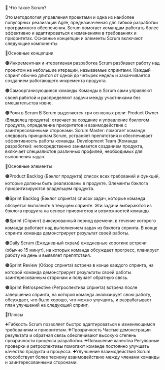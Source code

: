 🤔 Что такое Scrum? 

Это методология управления проектами и одна из наиболее популярных реализаций Agile, предназначенная для гибкой разработки программного обеспечения. Scrum помогает командам работать более эффективно и адаптироваться к изменениям в требованиях и приоритетах. Основные концепции и элементы Scrum включают следующие компоненты:

🚩Основные концепции

🟠Инкрементная и итеративная разработка
Scrum разбивает работу над проектом на небольшие итерации, называемые спринтами. Каждый спринт обычно длится от одной до четырех недель и заканчивается созданием работающего инкремента продукта.

🟠Самоорганизующиеся команды
Команды в Scrum сами управляют своей работой и распределяют задачи между участниками без вмешательства извне.

🟠Роли в Scrum
В Scrum выделяются три основных роли:
Product Owner (Владелец продукта): отвечает за создание и управление бэклогом продукта, определение приоритетов и взаимодействие с заинтересованными сторонами.
Scrum Master: помогает команде следовать принципам Scrum, устраняет препятствия и обеспечивает эффективность работы команды.
Development Team (Команда разработки): непосредственно занимается созданием продукта, включает специалистов различных профилей, необходимых для выполнения задач.

🚩Основные элементы

🟠Product Backlog (Бэклог продукта)
список всех требований и функций, которые должны быть реализованы в продукте. Элементы бэклога приоритизируются владельцем продукта.

🟠Sprint Backlog (Бэклог спринта)
список задач, которые команда обязуется выполнить в текущем спринте. Эти задачи выбираются из бэклога продукта на основе приоритетов и возможностей команды.

🟠Sprint (Спринт)
фиксированный период времени, в течение которого команда работает над выполнением задач из бэклога спринта. В конце спринта команда демонстрирует результат своей работы.

🟠Daily Scrum (Ежедневный скрам)
ежедневные короткие встречи (обычно 15 минут), на которых команда обсуждает прогресс, планирует работу на день и выявляет препятствия.

🟠Sprint Review (Обзор спринта)
встреча в конце каждого спринта, на которой команда демонстрирует результаты своей работы заинтересованным сторонам и получает обратную связь.

🟠Sprint Retrospective (Ретроспектива спринта)
встреча после завершения спринта, на которой команда анализирует свою работу, обсуждает, что было хорошо, что можно улучшить, и разрабатывает план улучшений на следующий спринт.

🚩Плюсы

➕Гибкость
Scrum позволяет быстро адаптироваться к изменяющимся требованиям и приоритетам.
➕Прозрачность
Частые демонстрации результата и обратная связь обеспечивают высокую степень прозрачности процесса разработки.
➕Повышение качества
Регулярные проверки и ретроспективы помогают команде постоянно улучшать качество продукта и процесса.
➕Улучшение взаимодействия
Scrum способствует более тесному взаимодействию между членами команды и заинтересованными сторонами.
